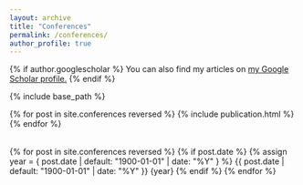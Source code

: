 ```yaml
---
layout: archive
title: "Conferences"
permalink: /conferences/
author_profile: true
---
```


{% if author.googlescholar %}
  You can also find my articles on <u><a href="{{author.googlescholar}}">my Google Scholar profile</a>.</u>
{% endif %}

{% include base_path %}

<table>
{% for post in site.conferences reversed %}
  <tr>{% include publication.html %}</tr>
{% endfor %}
</table>


{% for post in site.conferences reversed %}
{% if post.date %}
          {% assign year = { post.date | default: "1900-01-01" | date: "%Y" } %}
          {{ post.date | default: "1900-01-01" | date: "%Y" }}
          {year}
{% endif %}
{% endfor %}
